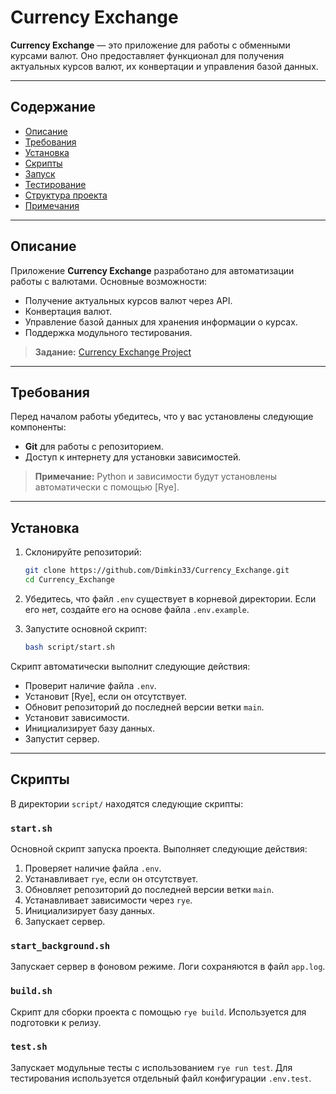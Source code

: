 # Currency Exchange

**Currency Exchange** — это приложение для работы с обменными курсами валют. Оно предоставляет функционал для получения актуальных курсов валют, их конвертации и управления базой данных.

---

## Содержание

* [Описание](#описание)
* [Требования](#требования)
* [Установка](#установка)
* [Скрипты](#скрипты)
* [Запуск](#запуск)
* [Тестирование](#тестирование)
* [Структура проекта](#структура-проекта)
* [Примечания](#примечания)

---

## Описание

Приложение **Currency Exchange** разработано для автоматизации работы с валютами. Основные возможности:

* Получение актуальных курсов валют через API.
* Конвертация валют.
* Управление базой данных для хранения информации о курсах.
* Поддержка модульного тестирования.

> **Задание:** [Currency Exchange Project](https://zhukovsd.github.io/python-backend-learning-course/projects/currency-exchange/)

---

## Требования

Перед началом работы убедитесь, что у вас установлены следующие компоненты:

* **Git** для работы с репозиторием.
* Доступ к интернету для установки зависимостей.

> **Примечание:** Python и зависимости будут установлены автоматически с помощью \[Rye].

---

## Установка

1. Склонируйте репозиторий:

   ```bash
   git clone https://github.com/Dimkin33/Currency_Exchange.git
   cd Currency_Exchange
   ```

2. Убедитесь, что файл `.env` существует в корневой директории. Если его нет, создайте его на основе файла `.env.example`.

3. Запустите основной скрипт:

   ```bash
   bash script/start.sh
   ```

Скрипт автоматически выполнит следующие действия:

* Проверит наличие файла `.env`.
* Установит \[Rye], если он отсутствует.
* Обновит репозиторий до последней версии ветки `main`.
* Установит зависимости.
* Инициализирует базу данных.
* Запустит сервер.

---

## Скрипты

В директории `script/` находятся следующие скрипты:

### `start.sh`
Основной скрипт запуска проекта. Выполняет следующие действия:
1. Проверяет наличие файла `.env`.
2. Устанавливает `rye`, если он отсутствует.
3. Обновляет репозиторий до последней версии ветки `main`.
4. Устанавливает зависимости через `rye`.
5. Инициализирует базу данных.
6. Запускает сервер.

### `start_background.sh`
Запускает сервер в фоновом режиме. Логи сохраняются в файл `app.log`.

### `build.sh`
Скрипт для сборки проекта с помощью `rye build`. Используется для подготовки к релизу.

### `test.sh`
Запускает модульные тесты с использованием `rye run test`. Для тестирования используется отдельный файл конфигурации `.env.test`.


